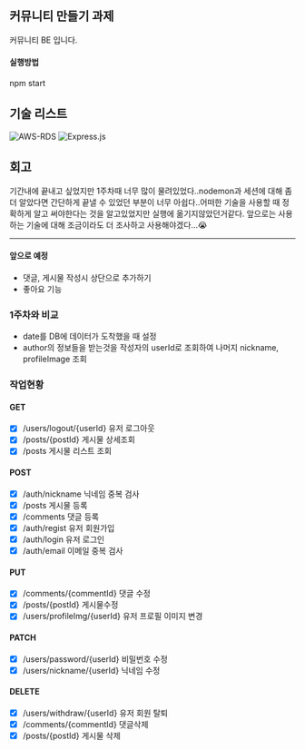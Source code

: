 ## 커뮤니티 만들기 과제<br>
커뮤니티 BE 입니다.
#### 실행방법<br>
npm start

## 기술 리스트
![AWS-RDS](https://img.shields.io/badge/AWS-RDS-%23FF9900.svg?style=for-the-badge&logo=amazon-aws&logoColor=white)
![Express.js](https://img.shields.io/badge/express.js-%23404d59.svg?style=for-the-badge&logo=express&logoColor=%2361DAFB)

## 회고<br>
기간내에 끝내고 싶었지만 1주차때 너무 많이 물려있었다..nodemon과 세션에 대해 좀 더 알았다면 간단하게 끝낼 수 있었던 부분이 너무 아쉽다..어떠한 기술을 사용할 때 정확하게 알고 써야한다는 것을 알고있었지만 실행에 옮기지않았던거같다. 앞으로는 사용하는 기술에 대해 조금이라도 더 조사하고 사용해야겠다...😭


---

#### 앞으로 예정
- 댓글, 게시물 작성시 상단으로 추가하기
- 좋아요 기능

### 1주차와 비교<br>
- date를 DB에 데이터가 도착했을 때 설정
- author의 정보들을 받는것을 작성자의 userId로 조회하여 나머지 nickname, profileImage 조회

### 작업현황<br>

#### GET
- [x] /users/logout/{userId} 유저 로그아웃
- [x] /posts/{postId} 게시물 상세조회
- [x] /posts 게시물 리스트 조회

#### POST
- [x] /auth/nickname 닉네임 중복 검사
- [x] /posts 게시물 등록
- [x] /comments 댓글 등록
- [x] /auth/regist 유저 회원가입
- [x] /auth/login 유저 로그인
- [x] /auth/email 이메일 중복 검사

#### PUT
- [x] /comments/{commentId} 댓글 수정
- [x] /posts/{postId} 게시물수정
- [x] /users/profileImg/{userId} 유저 프로필 이미지 변경

#### PATCH
- [x] /users/password/{userId} 비밀번호 수정
- [x] /users/nickname/{userId} 닉네임 수정

#### DELETE
- [x] /users/withdraw/{userId} 유저 회원 탈퇴
- [x] /comments/{commentId} 댓글삭제
- [x] /posts/{postId} 게시물 삭제
